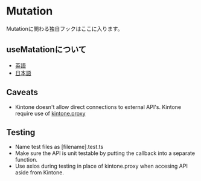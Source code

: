 # Mutation

Mutationに関わる独自フックはここに入ります。

## useMatationについて

- [英語](https://tanstack.com/query/v4/docs/guides/mutations)
- [日本語](https://qiita.com/suzuki0430/items/1812e600797bba661cef)

## Caveats

- Kintone doesn't allow direct connections to external API's.
Kintone require use of [kintone.proxy](https://developer.cybozu.io/hc/ja/articles/202166320-%E5%A4%96%E9%83%A8API%E3%81%AE%E5%AE%9F%E8%A1%8C)

## Testing

- Name test files as [filename].test.ts
- Make sure the API is unit testable by putting the callback into a separate function.
- Use axios during testing in place of kintone.proxy when accesing API aside from Kintone.
